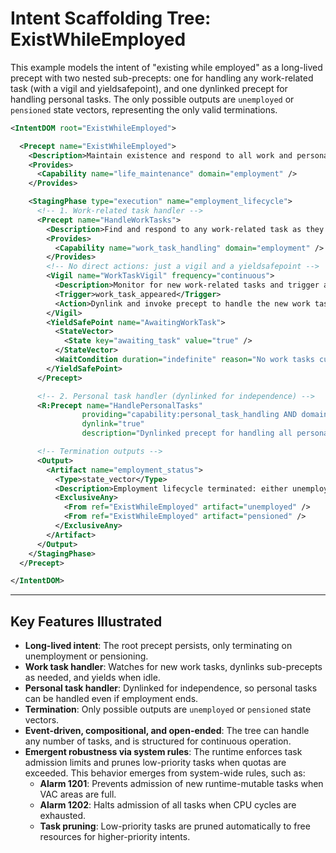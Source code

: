 # Intent Scaffolding Tree: ExistWhileEmployed

This example models the intent of "existing while employed" as a long-lived precept with two nested sub-precepts: one for handling any work-related task (with a vigil and yieldsafepoint), and one dynlinked precept for handling personal tasks. The only possible outputs are `unemployed` or `pensioned` state vectors, representing the only valid terminations.

```xml
<IntentDOM root="ExistWhileEmployed">

  <Precept name="ExistWhileEmployed">
    <Description>Maintain existence and respond to all work and personal tasks while employed. Terminates only on unemployment or pensioning.</Description>
    <Provides>
      <Capability name="life_maintenance" domain="employment" />
    </Provides>

    <StagingPhase type="execution" name="employment_lifecycle">
      <!-- 1. Work-related task handler -->
      <Precept name="HandleWorkTasks">
        <Description>Find and respond to any work-related task as they appear.</Description>
        <Provides>
          <Capability name="work_task_handling" domain="employment" />
        </Provides>
        <!-- No direct actions: just a vigil and a yieldsafepoint -->
        <Vigil name="WorkTaskVigil" frequency="continuous">
          <Description>Monitor for new work-related tasks and trigger appropriate sub-precepts.</Description>
          <Trigger>work_task_appeared</Trigger>
          <Action>Dynlink and invoke precept to handle the new work task</Action>
        </Vigil>
        <YieldSafePoint name="AwaitingWorkTask">
          <StateVector>
            <State key="awaiting_task" value="true" />
          </StateVector>
          <WaitCondition duration="indefinite" reason="No work tasks currently present" />
        </YieldSafePoint>
      </Precept>

      <!-- 2. Personal task handler (dynlinked for independence) -->
      <R:Precept name="HandlePersonalTasks"
                providing="capability:personal_task_handling AND domain=personal_life"
                dynlink="true"
                description="Dynlinked precept for handling all personal tasks, independent of employment status" />

      <!-- Termination outputs -->
      <Output>
        <Artifact name="employment_status">
          <Type>state_vector</Type>
          <Description>Employment lifecycle terminated: either unemployed or pensioned</Description>
          <ExclusiveAny>
            <From ref="ExistWhileEmployed" artifact="unemployed" />
            <From ref="ExistWhileEmployed" artifact="pensioned" />
          </ExclusiveAny>
        </Artifact>
      </Output>
    </StagingPhase>
  </Precept>

</IntentDOM>
```

---

## Key Features Illustrated

- **Long-lived intent**: The root precept persists, only terminating on unemployment or pensioning.
- **Work task handler**: Watches for new work tasks, dynlinks sub-precepts as needed, and yields when idle.
- **Personal task handler**: Dynlinked for independence, so personal tasks can be handled even if employment ends.
- **Termination**: Only possible outputs are `unemployed` or `pensioned` state vectors.
- **Event-driven, compositional, and open-ended**: The tree can handle any number of tasks, and is structured for continuous operation.
- **Emergent robustness via system rules**: The runtime enforces task admission limits and prunes low-priority tasks when quotas are exceeded. This behavior emerges from system-wide rules, such as:
  - **Alarm 1201**: Prevents admission of new runtime-mutable tasks when VAC areas are full.
  - **Alarm 1202**: Halts admission of all tasks when CPU cycles are exhausted.
  - **Task pruning**: Low-priority tasks are pruned automatically to free resources for higher-priority intents.
